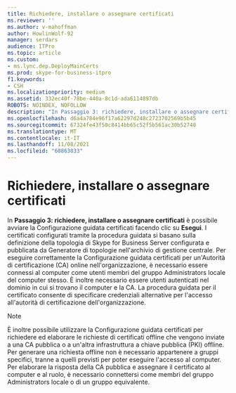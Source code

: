 ```yaml
---
title: Richiedere, installare o assegnare certificati
ms.reviewer: ''
ms.author: v-mahoffman
author: HowlinWolf-92
manager: serdars
audience: ITPro
ms.topic: article
ms.custom:
- ms.lync.dep.DeployMainCerts
ms.prod: skype-for-business-itpro
f1.keywords:
- CSH
ms.localizationpriority: medium
ms.assetid: 332ec40f-78be-440a-8c1d-ada6114897db
ROBOTS: NOINDEX, NOFOLLOW
description: "In Passaggio 3: richiedere, installare o assegnare certificati è possibile avviare la Configurazione guidata certificati facendo clic su Esegui. I certificati configurati tramite la procedura guidata si basano sulla definizione della topologia di Skype for Business Server configurata e pubblicata da Generatore di topologie nell'archivio di gestione centrale. Per eseguire correttamente la Configurazione guidata certificati per un'Autorità di certificazione (CA) online nell'organizzazione, è necessario essere connessi al computer come utenti membri del gruppo Administrators locale del computer stesso. È inoltre necessario essere utenti autenticati nel dominio in cui si trovano il computer e la CA. La procedura guidata per il certificato consente di specificare credenziali alternative per l'accesso all'autorità di certificazione dell'organizzazione."
ms.openlocfilehash: d6a4a784e96f17a62297d248c2723702569b5b45
ms.sourcegitcommit: 67324fe43f50c8414bb65c52f5b561ac30b52748
ms.translationtype: MT
ms.contentlocale: it-IT
ms.lasthandoff: 11/08/2021
ms.locfileid: "60863033"
---
```

# <a name="request-install-or-assign-certificates"></a>Richiedere, installare o assegnare certificati
 
 In **Passaggio 3: richiedere, installare o assegnare certificati** è possibile avviare la Configurazione guidata certificati facendo clic su **Esegui**. I certificati configurati tramite la procedura guidata si basano sulla definizione della topologia di Skype for Business Server configurata e pubblicata da Generatore di topologie nell'archivio di gestione centrale. Per eseguire correttamente la Configurazione guidata certificati per un'Autorità di certificazione (CA) online nell'organizzazione, è necessario essere connessi al computer come utenti membri del gruppo Administrators locale del computer stesso. È inoltre necessario essere utenti autenticati nel dominio in cui si trovano il computer e la CA. La procedura guidata per il certificato consente di specificare credenziali alternative per l'accesso all'autorità di certificazione dell'organizzazione.
  
> [!NOTE]
> È inoltre possibile utilizzare la Configurazione guidata certificati per richiedere ed elaborare le richieste di certificati offline che vengono inviate a una CA pubblica o a un'altra infrastruttura a chiave pubblica (PKI) offline. Per generare una richiesta offline non è necessario appartenere a gruppi specifici, tranne a quelli previsti per poter eseguire l'accesso al computer. Per elaborare la risposta della CA pubblica e assegnare il certificato al computer e al ruolo, è necessario connettersi come membri del gruppo Administrators locale o di un gruppo equivalente. 
  

